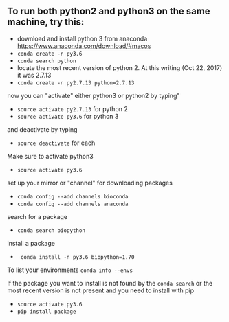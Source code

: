 ## To run both python2 and python3 on the same machine, try this:

- download and install python 3 from anaconda https://www.anaconda.com/download/#macos
- `conda create -n py3.6`
-  `conda search python`
-  locate the most recent version of python 2. At this writing (Oct 22, 2017) it was 2.7.13
- `conda create -n py2.7.13 python=2.7.13`

now you can "activate" either python3 or python2 by typing"
  - `source activate py2.7.13` for python 2
  - `source activate py3.6` for python 3

and deactivate by typing
- `source deactivate` for each

Make sure to activate python3
- `source activate py3.6`

set up your mirror or "channel" for downloading packages
- `conda config --add channels bioconda`
- `conda config --add channels anaconda`

search for a package
- `conda search biopython`

install a package
- ` conda install -n py3.6 biopython=1.70`

To list your environments
`conda info --envs`

If the package you want to install is not found by the `conda search` or the most recent version is not present and you need to install with pip
- `source activate py3.6`
- `pip install package`
